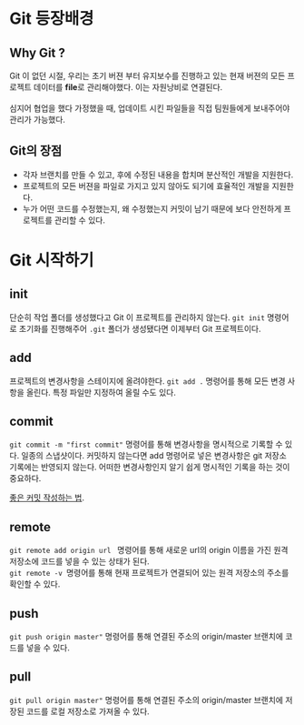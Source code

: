 Git 등장배경
==

Why Git ?
--
Git 이 없던 시절, 우리는 초기 버젼 부터 유지보수를 진행하고 있는 현재 버젼의 모든 프로젝트 데이터를 **file**로 관리해야했다.
이는 자원낭비로 연결된다.<br><br>
심지어 협업을 했다 가정했을 때, 업데이트 시킨 파일들을 직접 팀원들에게 보내주어야 관리가 가능했다.

Git의 장점
--
<ul>
    <li>각자 브랜치를 만들 수 있고, 후에 수정된 내용을 합치며 분산적인 개발을 지원한다.</li>
    <li>프로젝트의 모든 버젼을 파일로 가지고 있지 않아도 되기에 효율적인 개발을 지원한다.</li>
    <li>누가 어떤 코드를 수정했는지, 왜 수정했는지 커밋이 남기 때문에 보다 안전하게 프로젝트를 관리할 수 있다.</li>
</ul>


Git 시작하기
==


init
--
단순히 작업 폴더를 생성했다고 Git 이 프로젝트를 관리하지 않는다.
`git init` 명령어로 초기화를 진행해주어 `.git` 폴더가 생성됐다면 이제부터 Git 프로젝트이다.

add
--
프로젝트의 변경사항을 스테이지에 올려야한다.
`git add .` 명령어를 통해 모든 변경 사항을 올린다. 특정 파일만 지정하여 올릴 수도 있다.

commit
--
`git commit -m "first commit"` 명령어를 통해 변경사항을 명시적으로 기록할 수 있다. 일종의 스냅샷이다.
커밋하지 않는다면 add 명령어로 넣은 변경사항은 git 저장소 기록에는 반영되지 않는다. 
어떠한 변경사항인지 알기 쉽게 명시적인 기록을 하는 것이 중요하다.
 
[좋은 커밋 작성하는 법](https://meetup.toast.com/posts/106).


remote
--
`git remote add origin url ` 명령어를 통해 새로운 url의 origin 이름을 가진 원격 저장소에 코드를 넣을 수 있는 상태가 된다. <br>
`git remote -v `명령어를 통해 현재 프로젝트가 연결되어 있는 원격 저장소의 주소를 확인할 수 있다.

push
--
`git push origin master"` 명령어를 통해 연결된 주소의 origin/master 브랜치에 코드를 넣을 수 있다.

pull
--
`git pull origin master"` 명령어를 통해 연결된 주소의 origin/master 브랜치에 저장된 코드를 로컬 저장소로 가져올 수 있다.

